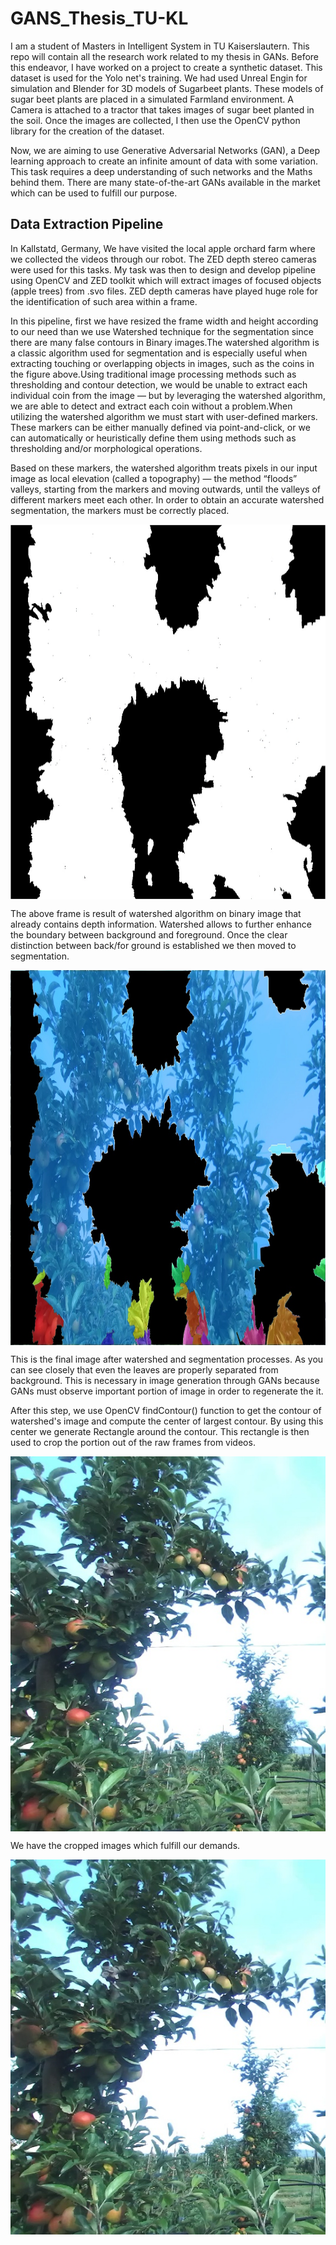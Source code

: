 # GANS_Thesis_TU-KL
I am a student of Masters in Intelligent System in TU Kaiserslautern. This repo will contain all the research work related to my thesis in GANs. Before this endeavor, I have worked on a project to create a synthetic dataset. This dataset is used for the Yolo net's training. We had used Unreal Engin for simulation and Blender for 3D models of Sugarbeet plants. These models of sugar beet plants are placed in a simulated Farmland environment. A Camera is attached to a tractor that takes images of sugar beet planted in the soil.  Once the images are collected, I  then use the OpenCV python library for the creation of the dataset. 

Now, we are aiming to use Generative Adversarial Networks (GAN), a Deep learning approach to create an infinite amount of data with some variation. This task requires a deep understanding of such networks and the Maths behind them. There are many state-of-the-art GANs available in the market which can be used to fulfill our purpose. 

## Data Extraction Pipeline

In Kallstatd, Germany, We have visited the local apple orchard farm where we collected the videos through our robot. The ZED depth stereo cameras were used for this tasks. My task was then to design and develop pipeline using OpenCV and ZED toolkit which will extract images of focused objects (apple trees) from .svo files. ZED depth cameras have played huge role for the identification of such area within a frame. 

In this pipeline, first we have resized the frame width and height according to our need than we use Watershed technique for the segmentation since there are many false contours in Binary images.The watershed algorithm is a classic algorithm used for segmentation and is especially useful when extracting touching or overlapping objects in images, such as the coins in the figure above.Using traditional image processing methods such as thresholding and contour detection, we would be unable to extract each individual coin from the image — but by leveraging the watershed algorithm, we are able to detect and extract each coin without a problem.When utilizing the watershed algorithm we must start with user-defined markers. These markers can be either manually defined via point-and-click, or we can automatically or heuristically define them using methods such as thresholding and/or morphological operations.

Based on these markers, the watershed algorithm treats pixels in our input image as local elevation (called a topography) — the method “floods” valleys, starting from the markers and moving outwards, until the valleys of different markers meet each other. In order to obtain an accurate watershed segmentation, the markers must be correctly placed.


<p align="center">
  <img align="center" src="Images/watershed0.jpg" width="800" height="600">
</p>

The above frame is result of watershed algorithm on binary image that already contains depth information. Watershed allows to further enhance the boundary between background and foreground. Once the clear distinction between back/for ground is established we then moved to segmentation. 

<p align="center">
  <img align="center" src="Images/final_image1.jpg" width="800" height="600">
</p>

This is the final image after watershed and segmentation processes. As you can see closely that even the leaves are properly separated from background. This is necessary in image generation through GANs because GANs must observe important portion of image in order to regenerate the it.

After this step, we use OpenCV findContour() function to get the contour of watershed's image and compute the center of largest contour. By using this center we generate Rectangle around the contour. This rectangle is then used to crop the portion out of the raw frames from videos.

<p align="center">
  <img align="center" src="Images/1_aufnahme1_croped_bl_0.jpg" width="800" height="600">
</p>

We have the cropped images which fulfill our demands.

<p align="center">
  <img align="center" src="Images/1_aufnahme1_croped_bl_1.jpg" width="600" height="600">
</p>


